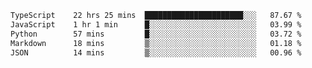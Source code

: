 <!--START_SECTION:waka-->

```txt
TypeScript    22 hrs 25 mins  ██████████████████████░░░   87.67 %
JavaScript    1 hr 1 min      █░░░░░░░░░░░░░░░░░░░░░░░░   03.99 %
Python        57 mins         █░░░░░░░░░░░░░░░░░░░░░░░░   03.72 %
Markdown      18 mins         ▒░░░░░░░░░░░░░░░░░░░░░░░░   01.18 %
JSON          14 mins         ▒░░░░░░░░░░░░░░░░░░░░░░░░   00.96 %
```

<!--END_SECTION:waka-->
